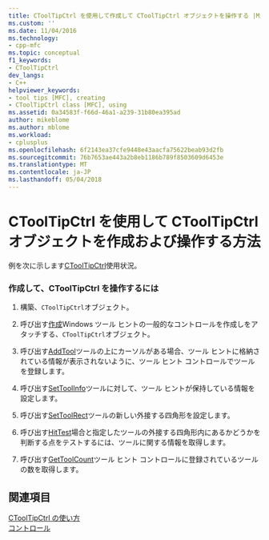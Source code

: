 ```yaml
---
title: CToolTipCtrl を使用して作成して CToolTipCtrl オブジェクトを操作する |Microsoft ドキュメント
ms.custom: ''
ms.date: 11/04/2016
ms.technology:
- cpp-mfc
ms.topic: conceptual
f1_keywords:
- CToolTipCtrl
dev_langs:
- C++
helpviewer_keywords:
- tool tips [MFC], creating
- CToolTipCtrl class [MFC], using
ms.assetid: 0a34583f-f66d-46a1-a239-31b80ea395ad
author: mikeblome
ms.author: mblome
ms.workload:
- cplusplus
ms.openlocfilehash: 6f2143ea37cfe9448e43aacfa75622beab93d2fb
ms.sourcegitcommit: 76b7653ae443a2b8eb1186b789f8503609d6453e
ms.translationtype: MT
ms.contentlocale: ja-JP
ms.lasthandoff: 05/04/2018
---
```

# <a name="using-ctooltipctrl-to-create-and-manipulate-a-ctooltipctrl-object"></a>CToolTipCtrl を使用して CToolTipCtrl オブジェクトを作成および操作する方法
例を次に示します[CToolTipCtrl](../mfc/reference/ctooltipctrl-class.md)使用状況。  
  
### <a name="to-create-and-manipulate-a-ctooltipctrl"></a>作成して、CToolTipCtrl を操作するには  
  
1.  構築、`CToolTipCtrl`オブジェクト。  
  
2.  呼び出す[作成](../mfc/reference/ctooltipctrl-class.md#create)Windows ツール ヒントの一般的なコントロールを作成しをアタッチする、`CToolTipCtrl`オブジェクト。  
  
3.  呼び出す[AddTool](../mfc/reference/ctooltipctrl-class.md#addtool)ツールの上にカーソルがある場合、ツール ヒントに格納されている情報が表示されないように、ツール ヒント コントロールでツールを登録します。  
  
4.  呼び出す[SetToolInfo](../mfc/reference/ctooltipctrl-class.md#settoolinfo)ツールに対して、ツール ヒントが保持している情報を設定します。  
  
5.  呼び出す[SetToolRect](../mfc/reference/ctooltipctrl-class.md#settoolrect)ツールの新しい外接する四角形を設定します。  
  
6.  呼び出す[HitTest](../mfc/reference/ctooltipctrl-class.md#hittest)場合と指定したツールの外接する四角形内にあるかどうかを判断する点をテストするには、ツールに関する情報を取得します。  
  
7.  呼び出す[GetToolCount](../mfc/reference/ctooltipctrl-class.md#gettoolcount)ツール ヒント コントロールに登録されているツールの数を取得します。  
  
## <a name="see-also"></a>関連項目  
 [CToolTipCtrl の使い方](../mfc/using-ctooltipctrl.md)   
 [コントロール](../mfc/controls-mfc.md)

